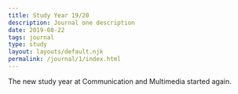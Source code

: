 ```yaml
---
title: Study Year 19/20
description: Journal one description
date: 2019-08-22
tags: journal
type: study
layout: layouts/default.njk
permalink: /journal/1/index.html
---
```


The new study year at Communication and Multimedia started again.
